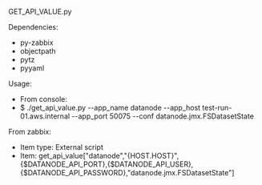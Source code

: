 GET_API_VALUE.py

Dependencies:
- py-zabbix
- objectpath
- pytz
- pyyaml

Usage:
- From console: 
- $ ./get_api_value.py --app_name datanode --app_host test-run-01.aws.internal --app_port 50075 --conf datanode.jmx.FSDatasetState

From zabbix:
- Item type: External script
- Item: get_api_value["datanode","{HOST.HOST}",{$DATANODE_API_PORT},{$DATANODE_API_USER},{$DATANODE_API_PASSWORD},"datanode.jmx.FSDatasetState"]	

